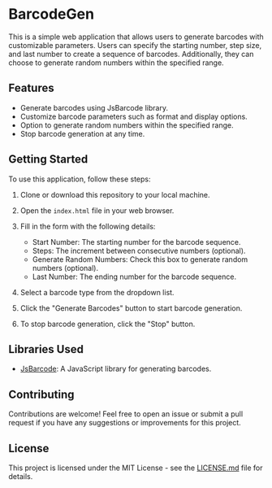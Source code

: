 # BarcodeGen

This is a simple web application that allows users to generate barcodes with customizable parameters. Users can specify the starting number, step size, and last number to create a sequence of barcodes. Additionally, they can choose to generate random numbers within the specified range.

## Features

- Generate barcodes using JsBarcode library.
- Customize barcode parameters such as format and display options.
- Option to generate random numbers within the specified range.
- Stop barcode generation at any time.

## Getting Started

To use this application, follow these steps:

1. Clone or download this repository to your local machine.

2. Open the `index.html` file in your web browser.

3. Fill in the form with the following details:
   - Start Number: The starting number for the barcode sequence.
   - Steps: The increment between consecutive numbers (optional).
   - Generate Random Numbers: Check this box to generate random numbers (optional).
   - Last Number: The ending number for the barcode sequence.

4. Select a barcode type from the dropdown list.

5. Click the "Generate Barcodes" button to start barcode generation.

6. To stop barcode generation, click the "Stop" button.

## Libraries Used

- [JsBarcode](https://github.com/lindell/JsBarcode): A JavaScript library for generating barcodes.

## Contributing

Contributions are welcome! Feel free to open an issue or submit a pull request if you have any suggestions or improvements for this project.

## License

This project is licensed under the MIT License - see the [LICENSE.md](LICENSE.md) file for details.
